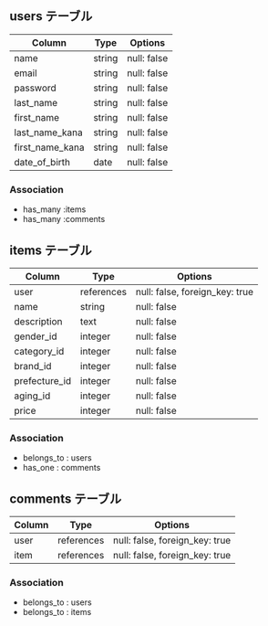 ## users テーブル

| Column          | Type    | Options     |
| --------------- | ------  | ----------- |
| name            | string  | null: false |
| email           | string  | null: false |
| password        | string  | null: false |
| last_name       | string  | null: false |
| first_name      | string  | null: false |
| last_name_kana  | string  | null: false |
| first_name_kana | string  | null: false |
| date_of_birth   | date    | null: false |


### Association

- has_many :items
- has_many :comments

## items テーブル

| Column                | Type       | Options                            |
| --------------------- | ---------- | ---------------------------------- |
| user                  | references | null: false, foreign_key: true     |
| name                  | string     | null: false                        |
| description           | text       | null: false                        |
| gender_id             | integer    | null: false                        |
| category_id           | integer    | null: false                        |
| brand_id              | integer    | null: false                        |
| prefecture_id         | integer    | null: false                        |
| aging_id              | integer    | null: false                        |
| price 　　　           | integer    | null: false                        |

### Association

- belongs_to : users
- has_one    : comments

## comments テーブル

| Column  | Type       | Options                        |
| ------- | ---------- | ------------------------------ |
| user    | references | null: false, foreign_key: true |
| item    | references | null: false, foreign_key: true |

### Association

- belongs_to : users
- belongs_to : items